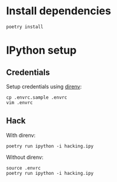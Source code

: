 # Install dependencies

```shell
poetry install
```

# IPython setup

## Credentials

Setup credentials using [direnv](https://direnv.net/):

```shell
cp .envrc.sample .envrc
vim .envrc
```

## Hack

With direnv:

```shell
poetry run ipython -i hacking.ipy
```

Without direnv:

```shell
source .envrc
poetry run ipython -i hacking.ipy
```
